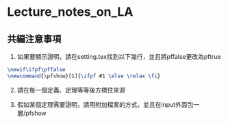 # Lecture_notes_on_LA

## 共編注意事項

1. 如果要顯示證明，請在setting.tex找到以下幾行，並且將pffalse更改為pftrue

~~~latex
\newif\ifpf\pffalse
\newcommand{\pfshow}[1]{\ifpf #1 \else \relax \fi}
~~~

2. 請在每一個定義、定理等等後方標住來源

3. 假如某個定理需要證明，請用附加檔案的方式，並且在input外面包一層/pfshow


